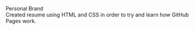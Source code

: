 Personal Brand <br>
Created resume using HTML and CSS in order to try and learn how GitHub Pages work.
